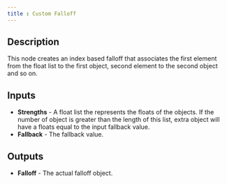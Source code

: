 ```yaml
---
title : Custom Falloff
---
```


## Description

This node creates an index based falloff that associates the first
element from the float list to the first object, second element to the
second object and so on.

## Inputs

- **Strengths** - A float list the represents the floats of the
    objects. If the number of object is greater than the length of this
    list, extra object will have a floats equal to the input fallback
    value.
- **Fallback** - The fallback value.

## Outputs

- **Falloff** - The actual falloff object.
